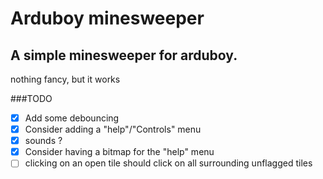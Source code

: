 # Arduboy minesweeper

## A simple minesweeper for arduboy.

nothing fancy, but it works

###TODO
- [X] Add some debouncing
- [X] Consider adding a "help"/"Controls" menu
- [X] sounds ?
- [X] Consider having a bitmap for the  "help" menu
- [ ] clicking on an open tile should click on all surrounding unflagged tiles